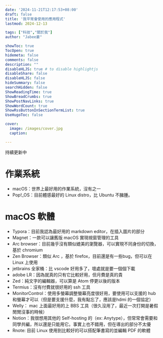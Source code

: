 ```yaml
---
date: '2024-11-21T12:17:53+08:00'
draft: false
title: '我平常會使用的應用程式'
lastmod: 2024-12-13

tags: ["科技","關於我"]
author: "Jabee姜"

showToc: true
TocOpen: true
hidemeta: false
comments: false
description: ""
disableHLJS: true # to disable highlightjs
disableShare: false
disableHLJS: false
hideSummary: false
searchHidden: false
ShowReadingTime: true
ShowBreadCrumbs: true
ShowPostNavLinks: true
ShowWordCount: true
ShowRssButtonInSectionTermList: true
UseHugoToc: false

cover:
  image: /images/cover.jpg
  caption: 

---
```


持續更新中

# 作業系統

- macOS：世界上最好用的作業系統，沒有之一
- Pop!_OS：目前體感最好的 Linux distro，比 Ubuntu 不臃腫。



# macOS 軟體

- Typora：目前我認為最好用的 markdown editor，在插入圖片的部分
- Magnet：一款可以讓舊版 macOS 實現視窗管理的工具
- Arc browser：目前幾乎沒有類似媲美的瀏覽器，可以實現不同身份的切換，基於 chromium
- Zen Browser：類似 Arc ，基於 firefox，目前還是有一些bug，但可以在 Linux 上使用
- jetbrains 全家桶：比 vscode 好用多了，壞處就是要一個個下載
- adobe LR：因為就真的只有它比較好用，但月費是真的貴
- Zed：純文字的編輯器，可以算是 Atom 停更以後的版本
- Termius：沒有付費就很好用的 ssh 工具
- MonitorControl：使用多螢幕調整螢幕亮度很好用，要使用可以支援的 hub 和螢幕才可以（但是要支援什麼，我有點忘了，應該是hdmi 的一個協定）
- Welly： mac 上面最好用的上 BBS 工具（很久沒用了，最近一次打開是暑假閒閒沒事的時候）
- Notion：我很想用其他的 Self-hosting 的（ex: Anytype），但常常會需要和同學共編，所以還是只能用它。事實上也不錯用，但在導出的部分不太優
- Rnote: 目前 Linux 使用到比較好的可以搭配筆書寫的並編輯 PDF 的軟體
